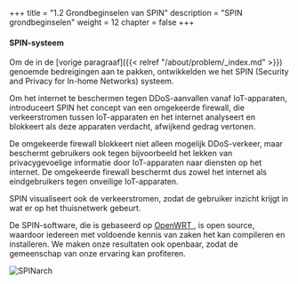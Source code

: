 +++
title = "1.2 Grondbeginselen van SPIN"
description = "SPIN grondbeginselen"
weight = 12
chapter = false
+++

#### SPIN-systeem
Om de in de [vorige paragraaf]({{< relref "/about/problem/_index.md" >}}) genoemde bedreigingen aan te pakken, ontwikkelden we het SPIN (Security and Privacy for In-home Networks) systeem. 

Om het internet te beschermen tegen DDoS-aanvallen vanaf IoT-apparaten, introduceert SPIN het concept van een omgekeerde firewall, die verkeerstromen tussen IoT-apparaten en het internet analyseert en blokkeert als deze apparaten verdacht, afwijkend gedrag vertonen.

De omgekeerde firewall blokkeert niet alleen mogelijk DDoS-verkeer, maar beschermt gebruikers ook tegen bijvoorbeeld het lekken van privacygevoelige informatie door IoT-apparaten naar diensten op het internet. De omgekeerde firewall beschermt dus zowel het internet als eindgebruikers tegen onveilige IoT-apparaten.

SPIN visualiseert ook de verkeerstromen, zodat de gebruiker inzicht krijgt in wat er op het thuisnetwerk gebeurt.

De SPIN-software, die is gebaseerd op [OpenWRT <i class='fa fa-link'></i>](https://openwrt.org/), is open source, waardoor iedereen met voldoende kennis van zaken het kan compileren en installeren. We maken onze resultaten ook openbaar, zodat de gemeenschap van onze ervaring kan profiteren.

![SPINarch](/images/SPIN_Architecture.png "SPIN architectuur")
